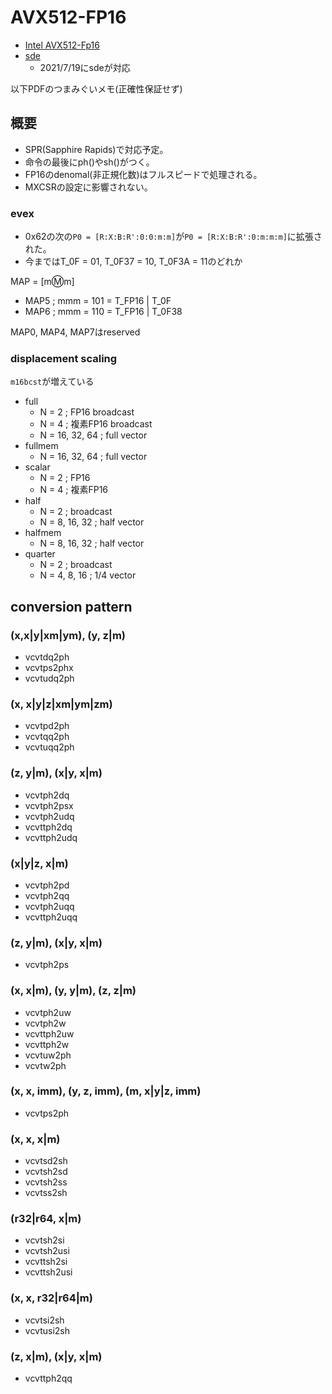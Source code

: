 # AVX512-FP16

- [Intel AVX512-Fp16](https://software.intel.com/content/www/us/en/develop/download/intel-avx512-fp16-architecture-specification.html)
- [sde](https://software.intel.com/content/www/us/en/develop/articles/intel-software-development-emulator.html)
  - 2021/7/19にsdeが対応

以下PDFのつまみぐいメモ(正確性保証せず)

## 概要

- SPR(Sapphire Rapids)で対応予定。
- 命令の最後にph()やsh()がつく。
- FP16のdenomal(非正規化数)はフルスピードで処理される。
- MXCSRの設定に影響されない。

### evex

- 0x62の次の`P0 = [R:X:B:R':0:0:m:m]`が`P0 = [R:X:B:R':0:m:m:m]`に拡張された。
- 今まではT_0F = 01, T_0F37 = 10, T_0F3A = 11のどれか

MAP = [m:m:m]

- MAP5 ; mmm = 101 = T_FP16 | T_0F
- MAP6 ; mmm = 110 = T_FP16 | T_0F38

MAP0, MAP4, MAP7はreserved


### displacement scaling

`m16bcst`が増えている

- full
  - N = 2 ; FP16 broadcast
  - N = 4 ; 複素FP16 broadcast
  - N = 16, 32, 64 ; full vector
- fullmem
  - N = 16, 32, 64 ; full vector
- scalar
  - N = 2 ; FP16
  - N = 4 ; 複素FP16
- half
  - N = 2 ; broadcast
  - N = 8, 16, 32 ; half vector
- halfmem
  - N = 8, 16, 32 ; half vector
- quarter
  - N = 2 ; broadcast
  - N = 4, 8, 16 ; 1/4 vector

## conversion pattern

### (x,x|y|xm|ym), (y, z|m)
- vcvtdq2ph
- vcvtps2phx
- vcvtudq2ph
### (x, x|y|z|xm|ym|zm)
- vcvtpd2ph
- vcvtqq2ph
- vcvtuqq2ph

### (z, y|m), (x|y, x|m)
- vcvtph2dq
- vcvtph2psx
- vcvtph2udq
- vcvttph2dq
- vcvttph2udq

### (x|y|z, x|m)
- vcvtph2pd
- vcvtph2qq
- vcvtph2uqq
- vcvttph2uqq

### (z, y|m), (x|y, x|m)
- vcvtph2ps

### (x, x|m), (y, y|m), (z, z|m)
- vcvtph2uw
- vcvtph2w
- vcvttph2uw
- vcvttph2w
- vcvtuw2ph
- vcvtw2ph

### (x, x, imm), (y, z, imm), (m, x|y|z, imm)
- vcvtps2ph

### (x, x, x|m)
- vcvtsd2sh
- vcvtsh2sd
- vcvtsh2ss
- vcvtss2sh

### (r32|r64, x|m)
- vcvtsh2si
- vcvtsh2usi
- vcvttsh2si
- vcvttsh2usi

### (x, x, r32|r64|m)
- vcvtsi2sh
- vcvtusi2sh

### (z, x|m), (x|y, x|m)
- vcvttph2qq
